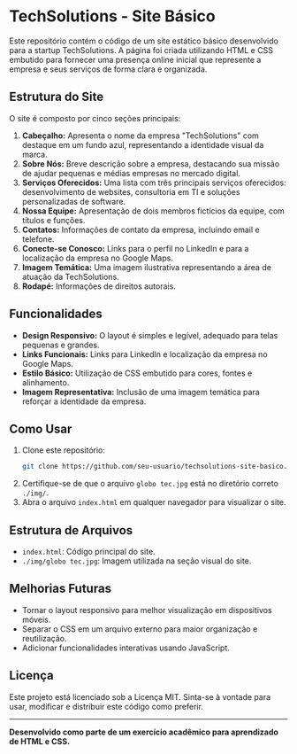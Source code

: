 # TechSolutions - Site Básico

Este repositório contém o código de um site estático básico desenvolvido para a startup TechSolutions. A página foi criada utilizando HTML e CSS embutido para fornecer uma presença online inicial que represente a empresa e seus serviços de forma clara e organizada.

## Estrutura do Site

O site é composto por cinco seções principais:

1. **Cabeçalho:** Apresenta o nome da empresa "TechSolutions" com destaque em um fundo azul, representando a identidade visual da marca.
2. **Sobre Nós:** Breve descrição sobre a empresa, destacando sua missão de ajudar pequenas e médias empresas no mercado digital.
3. **Serviços Oferecidos:** Uma lista com três principais serviços oferecidos: desenvolvimento de websites, consultoria em TI e soluções personalizadas de software.
4. **Nossa Equipe:** Apresentação de dois membros fictícios da equipe, com títulos e funções.
5. **Contatos:** Informações de contato da empresa, incluindo email e telefone.
6. **Conecte-se Conosco:** Links para o perfil no LinkedIn e para a localização da empresa no Google Maps.
7. **Imagem Temática:** Uma imagem ilustrativa representando a área de atuação da TechSolutions.
8. **Rodapé:** Informações de direitos autorais.

## Funcionalidades

- **Design Responsivo:** O layout é simples e legível, adequado para telas pequenas e grandes.
- **Links Funcionais:** Links para LinkedIn e localização da empresa no Google Maps.
- **Estilo Básico:** Utilização de CSS embutido para cores, fontes e alinhamento.
- **Imagem Representativa:** Inclusão de uma imagem temática para reforçar a identidade da empresa.

## Como Usar

1. Clone este repositório:
   ```bash
   git clone https://github.com/seu-usuario/techsolutions-site-basico.git
   ```
2. Certifique-se de que o arquivo `globo tec.jpg` está no diretório correto `./img/`.
3. Abra o arquivo `index.html` em qualquer navegador para visualizar o site.

## Estrutura de Arquivos

- `index.html`: Código principal do site.
- `./img/globo tec.jpg`: Imagem utilizada na seção visual do site.

## Melhorias Futuras

- Tornar o layout responsivo para melhor visualização em dispositivos móveis.
- Separar o CSS em um arquivo externo para maior organização e reutilização.
- Adicionar funcionalidades interativas usando JavaScript.

## Licença

Este projeto está licenciado sob a Licença MIT. Sinta-se à vontade para usar, modificar e distribuir este código como preferir.

---

**Desenvolvido como parte de um exercício acadêmico para aprendizado de HTML e CSS.**
